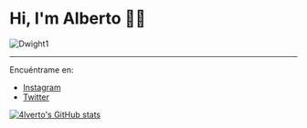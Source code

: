 # Hi, I'm Alberto 👨‍💻
![Dwight1](https://github.com/4lverto/4lverto/assets/159908185/55989226-83da-4613-a268-2ce1bb55d0ca)
___
Encuéntrame en:
- [Instagram](https://www.instagram.com/4lverto)
- [Twitter](https://twitter.com/4lverto)

[![4lverto's GitHub stats](https://github-readme-stats.vercel.app/api?username=4lverto)](https://github.com/anuraghazra/github-readme-stats)
